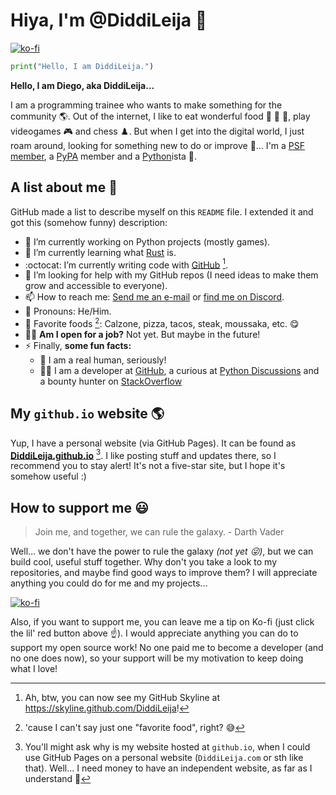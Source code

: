 # Hiya, I'm @DiddiLeija :wave:

[![ko-fi](https://ko-fi.com/img/githubbutton_sm.svg)](https://ko-fi.com/G2G3AL6D6)

<!---

***

[![DiddiLeija's GitHub stats](https://github-readme-stats.vercel.app/api?username=DiddiLeija&theme=merko&show_icons=true&include_all_commits=true)](https://github.com/anuraghazra/github-readme-stats) [![DiddiLeija's top languages](https://github-readme-stats.vercel.app/api/top-langs/?username=DiddiLeija&theme=merko&layout=compact&show_icons=true)](https://github.com/anuraghazra/github-readme-stats)

***

--->
<!--- Ah, if this changes in the future, I once became an A++ in the GitHub stats. (Date: 01/10/2022) --->

```python
print("Hello, I am DiddiLeija.")
```

**Hello, I am Diego, aka DiddiLeija...**

I am a programming trainee who wants to make something for the community :earth_americas:. Out of the internet, I like to eat wonderful food :pizza:
:cut_of_meat: :taco:, play videogames :video_game: and chess :chess_pawn:.
But when I get into the digital world, I just roam around, looking for something new to do or improve :thinking:... I'm a 
[PSF member](http://python.org/users/DiddiLeija), a [PyPA](https://pypa.io) member and a [Python](http://python.org)ista :snake:.

<!---
Is this an easter egg? Yes, it is!

These are some "thank you, folks" messages.

The PyPA gave me my first developer opportunity in Pip. Thanks!
https://github.com/pypa/pip/blob/9cf35b25e25a47b41480d5b2dc82b8ebd1eeb6a0/AUTHORS.txt#L193

Thea Flowers, and the Nox team, also helped me a lot to grow!
https://github.com/theacodes/nox/graphs/contributors

The most important collaboration (for me) is with **[pypa/pip](https://github.com/pypa/pip)**, where I've been doing
[trivial changes and giving help with some issues](https://github.com/pypa/pip/issues?q=author%3ADiddiLeija). Since that, I've been
working on other projects, on trivial issues and proposals. Also, I've been working on my own projects.

--->

## A list about me :memo:

GitHub made a list to describe myself on this `README` file. I extended it and got this (somehow funny) description:

- :telescope: I’m currently working on Python projects (mostly games).
- :seedling: I’m currently learning what [Rust](https://rust-lang.org) is.
- :octocat: I’m currently writing code with [GitHub](http://github.com) [^1].
- :thinking: I’m looking for help with my GitHub repos \(I need ideas to make them grow and accessible to everyone\).
- :mailbox: How to reach me: [Send me an e-mail](mailto:dr01191115@gmail.com) or [find me on Discord](https://diddileija.github.io/discord).
- :man: Pronouns: He/Him.
- :fork_and_knife: Favorite foods [^2]: Calzone, pizza, tacos, steak, moussaka, etc. :yum:
- :man_technologist: **Am I open for a job?** Not yet. But maybe in the future!
- :zap: Finally, **some fun facts:**
  - :man: I am a real human, seriously!
  - :man_technologist: I am a developer at [GitHub](https://github.com), a curious at [Python Discussions](https://discuss.python.org) and a bounty hunter on [StackOverflow](http://stackoverflow.com)

<!-- Removed the following lines -- I'm looking for a better approach to say this! -->
<!--
- :heart: A few things I love:
  - [Nintendo](http://nintendo.com) stuff :video_game: \(specificly, the [Super Mario](http://mario.nintendo.com) saga :mushroom: :turtle: :star:\)
  - The [Star Wars](https://starwars.com) saga :movie_camera:
  - [The Strokes](https://en.wikipedia.org/wiki/The_Strokes) :guitar:
  - And of course, [Python](http://python.org) :snake:!
-->

## My `github.io` website :earth_americas:

Yup, I have a personal website (via GitHub Pages). It can be found as **[DiddiLeija.github.io](http://diddileija.github.io)** [^3]. I like posting stuff and updates there,
so I recommend you to stay alert! It's not a five-star site, but I hope it's somehow useful :)

## How to support me :smiley:

> Join me, and together, we can rule the galaxy.
> \- Darth Vader

Well... we don't have the power to rule the galaxy _(not yet :stuck_out_tongue_winking_eye:)_, but we can build cool, useful stuff together. Why don't you take a look to my
repositories, and maybe find good ways to improve them? I will appreciate anything you could do for me and my projects...

[![ko-fi](https://ko-fi.com/img/githubbutton_sm.svg)](https://ko-fi.com/G2G3AL6D6)

Also, if you want to support me, you can leave me a tip on Ko-fi (just click the lil' red button above :point_up:). I would appreciate anything you can do to
support my open source work! No one paid me to become a developer (and no one does now), so your support will be my motivation to keep doing what I love!

<!---
DiddiLeija/DiddiLeija is a ✨ special ✨ repository because its `README.md` (this file) appears on your GitHub profile.
You can click the Preview link to take a look at your changes.
--->

[^1]: Ah, btw, you can now see my GitHub Skyline at https://skyline.github.com/DiddiLeija!
[^2]: 'cause I can't say just one "favorite food", right? :sweat_smile:
[^3]: You'll might ask why is my website hosted at `github.io`, when I could use GitHub Pages on a personal website (`DiddiLeija.com` or sth like that). Well... I need money to have an independent website, as far as I understand :money_with_wings:
